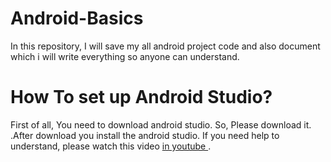 # Android-Basics
In this repository, I will save my all android project code and also document which i will write everything so anyone can understand.
<h1>How To set up Android Studio?</h1>
<p>First of all, You need to download android studio. So, Please download it. <a href="https://developer.android.com/studio/index.html"></a>.After download you install the android studio. If you need help to understand, please watch this video <a href="https://www.youtube.com/watch?v=7vvMltQtfxY">in youtube </a>. 
</p>
